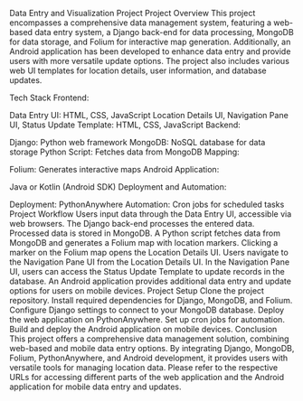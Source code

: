Data Entry and Visualization Project
Project Overview
This project encompasses a comprehensive data management system, featuring a web-based data entry system, a Django back-end for data processing, MongoDB for data storage, and Folium for interactive map generation. Additionally, an Android application has been developed to enhance data entry and provide users with more versatile update options. The project also includes various web UI templates for location details, user information, and database updates.

Tech Stack
Frontend:

Data Entry UI: HTML, CSS, JavaScript
Location Details UI, Navigation Pane UI, Status Update Template: HTML, CSS, JavaScript
Backend:

Django: Python web framework
MongoDB: NoSQL database for data storage
Python Script: Fetches data from MongoDB
Mapping:

Folium: Generates interactive maps
Android Application:

Java or Kotlin (Android SDK)
Deployment and Automation:

Deployment: PythonAnywhere
Automation: Cron jobs for scheduled tasks
Project Workflow
Users input data through the Data Entry UI, accessible via web browsers.
The Django back-end processes the entered data.
Processed data is stored in MongoDB.
A Python script fetches data from MongoDB and generates a Folium map with location markers.
Clicking a marker on the Folium map opens the Location Details UI.
Users navigate to the Navigation Pane UI from the Location Details UI.
In the Navigation Pane UI, users can access the Status Update Template to update records in the database.
An Android application provides additional data entry and update options for users on mobile devices.
Project Setup
Clone the project repository.
Install required dependencies for Django, MongoDB, and Folium.
Configure Django settings to connect to your MongoDB database.
Deploy the web application on PythonAnywhere.
Set up cron jobs for automation.
Build and deploy the Android application on mobile devices.
Conclusion
This project offers a comprehensive data management solution, combining web-based and mobile data entry options. By integrating Django, MongoDB, Folium, PythonAnywhere, and Android development, it provides users with versatile tools for managing location data. Please refer to the respective URLs for accessing different parts of the web application and the Android application for mobile data entry and updates.
